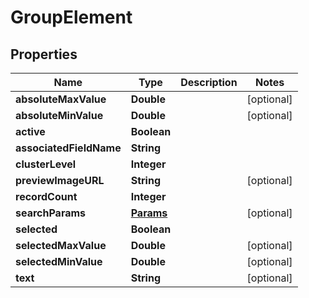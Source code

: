 
# GroupElement

## Properties
Name | Type | Description | Notes
------------ | ------------- | ------------- | -------------
**absoluteMaxValue** | **Double** |  |  [optional]
**absoluteMinValue** | **Double** |  |  [optional]
**active** | **Boolean** |  | 
**associatedFieldName** | **String** |  | 
**clusterLevel** | **Integer** |  | 
**previewImageURL** | **String** |  |  [optional]
**recordCount** | **Integer** |  | 
**searchParams** | [**Params**](Params.md) |  |  [optional]
**selected** | **Boolean** |  | 
**selectedMaxValue** | **Double** |  |  [optional]
**selectedMinValue** | **Double** |  |  [optional]
**text** | **String** |  |  [optional]



